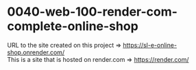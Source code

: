 # 0040-web-100-render-com-complete-online-shop
URL to the site created on this project => https://sl-e-online-shop.onrender.com/    
This is a site that is hosted on render.com => https://render.com/
